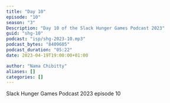 ```yaml
---
title: "Day 10"
episode: "10"
season: "3"
Description: "Day 10 of the Slack Hunger Games Podcast 2023"
guid: "shg-10"
podcast: "isp/shg-2023-10.mp3"
podcast_bytes: "8409605"
podcast_duration: "05:22"
date: 2023-04-19T19:00:00+01:00

author: "Nama Chibitty"
aliases: []
categories: []
---
```


Slack Hunger Games Podcast 2023 episode 10